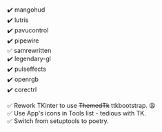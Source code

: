 :heavy_check_mark: mangohud  
:heavy_check_mark: lutris  
:heavy_check_mark: pavucontrol  
:heavy_check_mark: pipewire  
:white_check_mark: samrewritten  
:heavy_check_mark: legendary-gl  
:heavy_check_mark: pulseffects  
:heavy_check_mark: openrgb  
:heavy_check_mark: corectrl  

:white_check_mark: Rework TKinter to use <strike>ThemedTk</strike> ttkbootstrap. :tired_face:  
:white_check_mark: Use App's icons in Tools list - tedious with TK.  
:white_check_mark: Switch from setuptools to poetry.  
